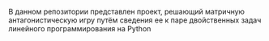 В данном репозитории представлен проект, решающий матричную антагонистическую игру путём сведения ее к паре двойственных задач линейного программирования на Python
